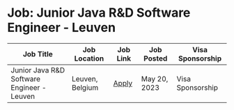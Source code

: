 # Job: Junior Java R&D Software Engineer - Leuven

| Job Title | Job Location | Job Link | Job Posted | Visa Sponsorship |
| --- | --- | --- | --- | --- |
| Junior Java R&D Software Engineer - Leuven | Leuven, Belgium | [Apply](https://boards.greenhouse.io/guardsquare/jobs/2471060) | May 20, 2023 | Visa Sponsorship |
